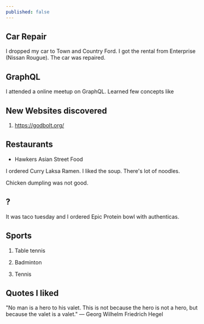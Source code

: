```yaml
---
published: false
---
```


## Car Repair

I dropped my car to Town and Country Ford. I got the rental from Enterprise (Nissan Rougue). The car was repaired.


## GraphQL

I attended a online meetup on GraphQL. Learned few concepts like 

## New Websites discovered 

1. https://godbolt.org/

## Restaurants

* Hawkers Asian Street Food

I ordered Curry Laksa Ramen. I liked the soup. There's lot of noodles. 

Chicken dumpling was not good. 


## ? 

It was taco tuesday and I ordered Epic Protein bowl with authenticas. 



## Sports

1. Table tennis

2. Badminton

3. Tennis

## Quotes I liked

"No man is a hero to his valet. This is not because the hero is not a hero, but because the valet is a valet."
― Georg Wilhelm Friedrich Hegel
